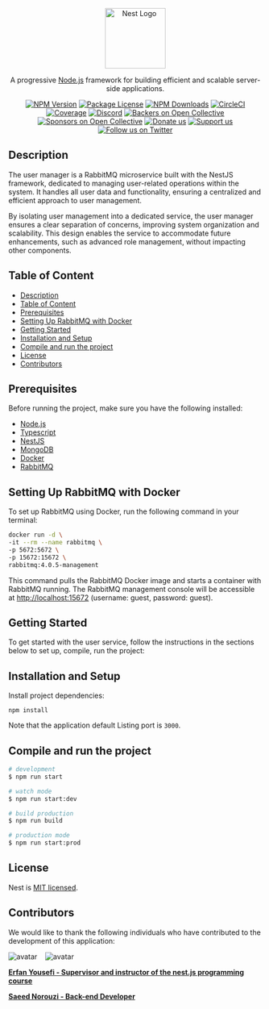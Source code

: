 <p align="center">
  <a href="http://nestjs.com/" target="blank"><img src="https://nestjs.com/img/logo-small.svg" width="120" alt="Nest Logo" /></a>
</p>

[circleci-image]: https://img.shields.io/circleci/build/github/nestjs/nest/master?token=abc123def456
[circleci-url]: https://circleci.com/gh/nestjs/nest

  <p align="center">A progressive <a href="http://nodejs.org" target="_blank">Node.js</a> framework for building efficient and scalable server-side applications.</p>
    <p align="center">
<a href="https://www.npmjs.com/~nestjscore" target="_blank"><img src="https://img.shields.io/npm/v/@nestjs/core.svg" alt="NPM Version" /></a>
<a href="https://www.npmjs.com/~nestjscore" target="_blank"><img src="https://img.shields.io/npm/l/@nestjs/core.svg" alt="Package License" /></a>
<a href="https://www.npmjs.com/~nestjscore" target="_blank"><img src="https://img.shields.io/npm/dm/@nestjs/common.svg" alt="NPM Downloads" /></a>
<a href="https://circleci.com/gh/nestjs/nest" target="_blank"><img src="https://img.shields.io/circleci/build/github/nestjs/nest/master" alt="CircleCI" /></a>
<a href="https://coveralls.io/github/nestjs/nest?branch=master" target="_blank"><img src="https://coveralls.io/repos/github/nestjs/nest/badge.svg?branch=master#9" alt="Coverage" /></a>
<a href="https://discord.gg/G7Qnnhy" target="_blank"><img src="https://img.shields.io/badge/discord-online-brightgreen.svg" alt="Discord"/></a>
<a href="https://opencollective.com/nest#backer" target="_blank"><img src="https://opencollective.com/nest/backers/badge.svg" alt="Backers on Open Collective" /></a>
<a href="https://opencollective.com/nest#sponsor" target="_blank"><img src="https://opencollective.com/nest/sponsors/badge.svg" alt="Sponsors on Open Collective" /></a>
  <a href="https://paypal.me/kamilmysliwiec" target="_blank"><img src="https://img.shields.io/badge/Donate-PayPal-ff3f59.svg" alt="Donate us"/></a>
    <a href="https://opencollective.com/nest#sponsor"  target="_blank"><img src="https://img.shields.io/badge/Support%20us-Open%20Collective-41B883.svg" alt="Support us"></a>
  <a href="https://twitter.com/nestframework" target="_blank"><img src="https://img.shields.io/twitter/follow/nestframework.svg?style=social&label=Follow" alt="Follow us on Twitter"></a>
</p>
  <!--[![Backers on Open Collective](https://opencollective.com/nest/backers/badge.svg)](https://opencollective.com/nest#backer)
  [![Sponsors on Open Collective](https://opencollective.com/nest/sponsors/badge.svg)](https://opencollective.com/nest#sponsor)-->

## Description

The user manager is a RabbitMQ microservice built with the NestJS framework, dedicated to managing user-related operations within the system. It handles all user data and functionality, ensuring a centralized and efficient approach to user management.

By isolating user management into a dedicated service, the user manager ensures a clear separation of concerns, improving system organization and scalability. This design enables the service to accommodate future enhancements, such as advanced role management, without impacting other components.

## Table of Content

- [Description](#description)
- [Table of Content](#table-of-content)
- [Prerequisites](#prerequisites)
- [Setting Up RabbitMQ with Docker](#setting-up-rabbitmq-with-docker)
- [Getting Started](#getting-started)
- [Installation and Setup](#installation-and-setup)
- [Compile and run the project](#compile-and-run-the-project)
- [License](#license)
- [Contributors](#contributors)

## Prerequisites

Before running the project, make sure you have the following installed:

- [Node.js](https://nodejs.org/)
- [Typescript](https://www.typescriptlang.org/)
- [NestJS](https://nestjs.com/)
- [MongoDB](https://www.mongodb.com/)
- [Docker](https://www.docker.com/)
- [RabbitMQ](https://www.rabbitmq.com/)

## Setting Up RabbitMQ with Docker

To set up RabbitMQ using Docker, run the following command in your terminal:

```bash
docker run -d \
-it --rm --name rabbitmq \
-p 5672:5672 \
-p 15672:15672 \
rabbitmq:4.0.5-management
```

This command pulls the RabbitMQ Docker image and starts a container with RabbitMQ
running. The RabbitMQ management console will be accessible at [http://localhost:15672](http://localhost:15672) (username: guest, password: guest).

## Getting Started

To get started with the user service, follow the instructions in the sections below to set up, compile, run the project:

## Installation and Setup

Install project dependencies:

```shell
npm install
```

Note that the application default Listing port is `3000`.

## Compile and run the project

```bash
# development
$ npm run start

# watch mode
$ npm run start:dev

# build production
$ npm run build

# production mode
$ npm run start:prod
```

## License

Nest is [MIT licensed](https://github.com/nestjs/nest/blob/master/LICENSE).

## Contributors

We would like to thank the following individuals who have contributed to the development of this application:

![avatar](https://images.weserv.nl/?url=https://github.com/erfanyousefi.png?h=150&w=150&fit=cover&mask=circle&maxage=5d)
‎ ‎ ‎ ![avatar](https://images.weserv.nl/?url=https://github.com/saeedNW.png?h=150&w=150&fit=cover&mask=circle&maxage=5d)

[**Erfan Yousefi - Supervisor and instructor of the nest.js programming course**](https://github.com/erfanyousefi/)

[**Saeed Norouzi - Back-end Developer**](https://github.com/saeedNW)
